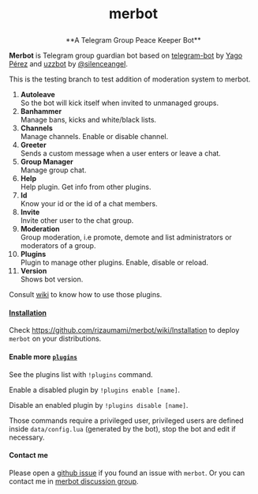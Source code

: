 # <p align="center">merbot

<p align="center">**A Telegram Group Peace Keeper Bot**


**Merbot** is Telegram group guardian bot based on [telegram-bot](https://github.com/yagop/telegram-bot) by [Yago Pérez](https://telegram.me/yago_perez) and [uzzbot](https://github.com/uziins/uzzbot) by [@silenceangel](https://telegram.me/silenceangel).

This is the testing branch to test addition of moderation system to merbot. 

1. **Autoleave**  
So the bot will kick itself when invited to unmanaged groups.
2. **Banhammer**  
Manage bans, kicks and white/black lists.
3. **Channels**  
Manage channels. Enable or disable channel.
4. **Greeter**  
Sends a custom message when a user enters or leave a chat.
5. **Group Manager**  
Manage group chat.
6. **Help**  
Help plugin. Get info from other plugins.
7. **Id**  
Know your id or the id of a chat members.
8. **Invite**  
Invite other user to the chat group.
9. **Moderation**  
Group moderation, i.e promote, demote and list administrators or moderators of a group.
10. **Plugins**  
Plugin to manage other plugins. Enable, disable or reload.
11. **Version**  
Shows bot version.

Consult [wiki](https://github.com/rizaumami/merbot/wiki/Plugins) to know how to use those plugins.

#### [Installation](https://github.com/rizaumami/merbot/wiki/Installation)

Check https://github.com/rizaumami/merbot/wiki/Installation to deploy `merbot` on your distributions.

#### Enable more [`plugins`](https://github.com/rizaumami/merbot/tree/master/plugins)

See the plugins list with `!plugins` command.

Enable a disabled plugin by `!plugins enable [name]`.

Disable an enabled plugin by `!plugins disable [name]`.

Those commands require a privileged user, privileged users are defined inside `data/config.lua` (generated by the bot), stop the bot and edit if necessary.

#### Contact me

Please open a [github issue](https://github.com/rizaumami/merbot/issues) if you found an issue with `merbot`.
Or you can contact me in [merbot discussion group](https://telegram.me/joinchat/AfB26wGZCncqP8GjKOhrcw).
